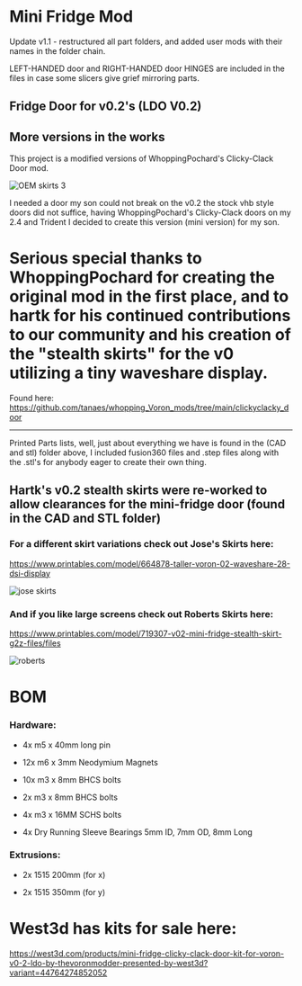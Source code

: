# Mini Fridge Mod

Update v1.1 - restructured all part folders, and added user mods with their names in the folder chain.

LEFT-HANDED door and RIGHT-HANDED door HINGES are included in the files in case some slicers give grief mirroring parts. 

## Fridge Door for v0.2's (LDO V0.2)
More versions in the works
------------------------------
This project is a modified versions of WhoppingPochard's Clicky-Clack Door mod.

![OEM skirts 3](https://github.com/TheVoronModder/MiniFridge/assets/142328467/fc336070-b607-4d19-9464-03042bfeda84)

I needed a door my son could not break on the v0.2 the stock vhb style doors did not suffice, having WhoppingPochard's Clicky-Clack doors on my 2.4 and Trident I decided to create this version (mini version) for my son.

# Serious special thanks to WhoppingPochard for creating the original mod in the first place, and to hartk for his continued contributions to our community and his creation of the "stealth skirts" for the v0 utilizing a tiny waveshare display.
Found here: https://github.com/tanaes/whopping_Voron_mods/tree/main/clickyclacky_door

----------------------------------

Printed Parts lists, well, just about everything we have is found in the (CAD and stl) folder above, I included fusion360 files and .step files along with the .stl's for anybody eager to create their own thing.

Hartk's v0.2 stealth skirts were re-worked to allow clearances for the mini-fridge door (found in the CAD and STL folder)
-------------------------------------

### For a different skirt variations check out Jose's Skirts here:

https://www.printables.com/model/664878-taller-voron-02-waveshare-28-dsi-display

![jose skirts](https://github.com/TheVoronModder/MiniFridge/assets/142328467/053e5c15-dd6e-46f4-b0a4-b6bf4f603ce2)


### And if you like large screens check out Roberts Skirts here:

https://www.printables.com/model/719307-v02-mini-fridge-stealth-skirt-g2z-files/files

![roberts](https://github.com/TheVoronModder/MiniFridge/assets/142328467/ace6260a-ef7c-41ed-8cc6-1e4a3ba07f3e)


# BOM 
### Hardware:
* 4x m5 x 40mm long pin

* 12x m6 x 3mm Neodymium Magnets

* 10x m3 x 8mm BHCS bolts

* 2x m3 x 8mm BHCS bolts

* 4x m3 x 16MM SCHS bolts

* 4x Dry Running Sleeve Bearings 5mm ID, 7mm OD, 8mm Long

### Extrusions:

* 2x 1515 200mm (for x)

* 2x 1515 350mm (for y)

# West3d has kits for sale here:
https://west3d.com/products/mini-fridge-clicky-clack-door-kit-for-voron-v0-2-ldo-by-thevoronmodder-presented-by-west3d?variant=44764274852052

